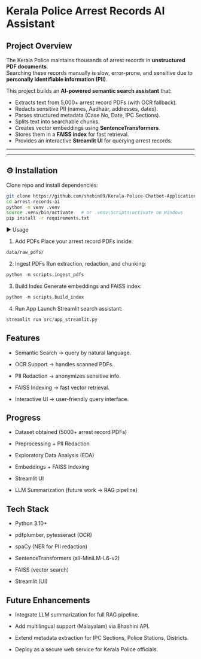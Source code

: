 #  Kerala Police Arrest Records AI Assistant

##  Project Overview
The Kerala Police maintains thousands of arrest records in **unstructured PDF documents**.  
Searching these records manually is slow, error-prone, and sensitive due to **personally identifiable information (PII)**.  

This project builds an **AI-powered semantic search assistant** that:
- Extracts text from 5,000+ arrest record PDFs (with OCR fallback).
- Redacts sensitive PII (names, Aadhaar, addresses, dates).
- Parses structured metadata (Case No, Date, IPC Sections).
- Splits text into searchable chunks.
- Creates vector embeddings using **SentenceTransformers**.
- Stores them in a **FAISS index** for fast retrieval.
- Provides an interactive **Streamlit UI** for querying arrest records.

---

---

## ⚙️ Installation
Clone repo and install dependencies:
```bash
git clone https://github.com/shebin09/Kerala-Police-Chatbot-Application-arrest-records-
cd arrest-records-ai
python -m venv .venv
source .venv/bin/activate   # or .venv\Scripts\activate on Windows
pip install -r requirements.txt
```
▶️ Usage
1. Add PDFs
Place your arrest record PDFs inside:

```bash
data/raw_pdfs/
```
2. Ingest PDFs
Run extraction, redaction, and chunking:


```python
python -m scripts.ingest_pdfs
```
3. Build Index
Generate embeddings and FAISS index:


```python
python -m scripts.build_index
```
4. Run App
Launch Streamlit search assistant:


```python
streamlit run src/app_streamlit.py
```
## Features
* Semantic Search → query by natural language.

* OCR Support → handles scanned PDFs.

* PII Redaction → anonymizes sensitive info.

* FAISS Indexing → fast vector retrieval.

* Interactive UI → user-friendly query interface.

## Progress
* Dataset obtained (5000+ arrest record PDFs)

* Preprocessing + PII Redaction

* Exploratory Data Analysis (EDA)

* Embeddings + FAISS Indexing

* Streamlit UI 

* LLM Summarization (future work → RAG pipeline)

## Tech Stack
* Python 3.10+

* pdfplumber, pytesseract (OCR)

* spaCy (NER for PII redaction)

* SentenceTransformers (all-MiniLM-L6-v2)

* FAISS (vector search)

* Streamlit (UI)

## Future Enhancements
* Integrate LLM summarization for full RAG pipeline.

* Add multilingual support (Malayalam) via Bhashini API.

* Extend metadata extraction for IPC Sections, Police Stations, Districts.

* Deploy as a secure web service for Kerala Police officials.
